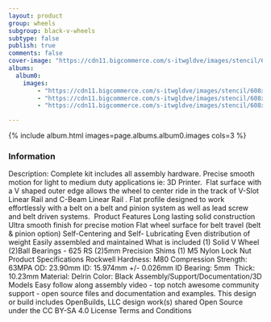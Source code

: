 ```yaml
---
layout: product
group: wheels
subgroup: black-v-wheels
subtype: false
publish: true
comments: false
cover-image: "https://cdn11.bigcommerce.com/s-itwgldve/images/stencil/608x608/products/179/4243/solid_v_wheel_kit_profile_picture__85698.1675310606.png?c=2"
albums:
  album0:
    images:
        - "https://cdn11.bigcommerce.com/s-itwgldve/images/stencil/608x608/products/179/4243/solid_v_wheel_kit_profile_picture__85698.1675310606.png?c=2"
        - "https://cdn11.bigcommerce.com/s-itwgldve/images/stencil/608x608/products/179/4246/solid_v_wheel_kit_in_use_picture__90548.1675310606.png?c=2"
        - "https://cdn11.bigcommerce.com/s-itwgldve/images/stencil/608x608/products/179/2537/delrin_vwheel_kit_s1_w_1__78059.1675310606.png?c=2"

---
```


{% include album.html images=page.albums.album0.images cols=3 %}

### Information

Description:
 Complete kit includes all assembly hardware. Precise smooth motion for light to medium duty applications ie: 3D Printer.  Flat surface with a V shaped outer edge allows the wheel to center ride in the track of V-Slot Linear Rail and C-Beam Linear Rail . Flat profile designed to work effortlessly with a belt on a belt and pinion system as well as lead screw and belt driven systems.  Product Features  Long lasting solid construction Ultra smooth finish for precise motion Flat wheel surface for belt travel (belt & pinion option) Self-Centering and Self- Lubricating Even distribution of weight Easily assembled and maintained  What is included  (1) Solid V Wheel (2)Ball Bearings - 625 RS (2)5mm Precision Shims (1) M5 Nylon Lock Nut  Product Specifications  Rockwell Hardness: M80 Compression Strength: 63MPA OD: 23.90mm ID: 15.974mm +/- 0.026mm ID Bearing: 5mm  Thick: 10.23mm Material: Delrin Color: Black   Assembly/Support/Documentation/3D Models   Easy follow along assembly video - top notch awesome community support - open source files and documentation and examples. This design or build includes  OpenBuilds, LLC design work(s) shared Open Source under the CC BY-SA 4.0 License Terms and Conditions  

